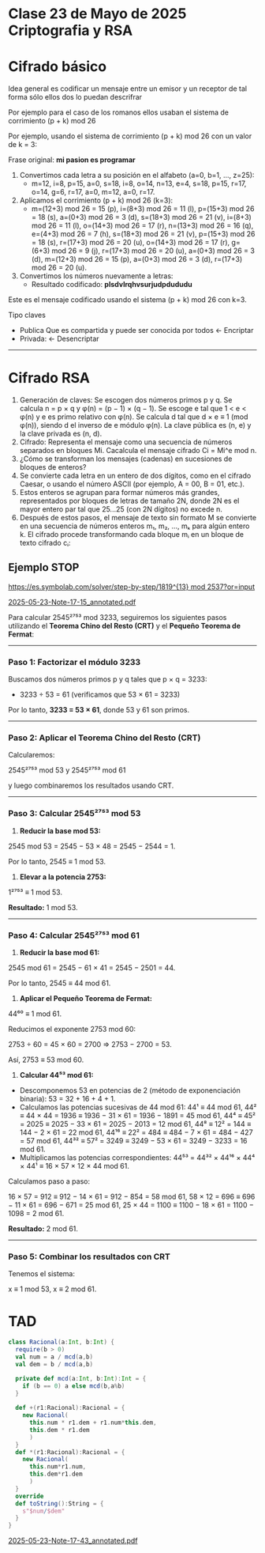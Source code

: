 # Clase 23 de Mayo de 2025 Criptografia y RSA

# Cifrado básico

Idea general es codificar un mensaje entre un emisor y un receptor de tal forma sólo ellos dos lo puedan descrifrar

Por ejemplo para el caso de los romanos ellos usaban el sistema de corrimiento (p + k) mod 26

Por ejemplo, usando el sistema de corrimiento (p + k) mod 26 con un valor de k = 3:

Frase original: **mi pasion es programar**

1. Convertimos cada letra a su posición en el alfabeto (a=0, b=1, ..., z=25):
    - m=12, i=8, p=15, a=0, s=18, i=8, o=14, n=13, e=4, s=18, p=15, r=17, o=14, g=6, r=17, a=0, m=12, a=0, r=17.
2. Aplicamos el corrimiento (p + k) mod 26 (k=3):
    - m=(12+3) mod 26 = 15 (p), i=(8+3) mod 26 = 11 (l), p=(15+3) mod 26 = 18 (s), a=(0+3) mod 26 = 3 (d), s=(18+3) mod 26 = 21 (v), i=(8+3) mod 26 = 11 (l), o=(14+3) mod 26 = 17 (r), n=(13+3) mod 26 = 16 (q), e=(4+3) mod 26 = 7 (h), s=(18+3) mod 26 = 21 (v), p=(15+3) mod 26 = 18 (s), r=(17+3) mod 26 = 20 (u), o=(14+3) mod 26 = 17 (r), g=(6+3) mod 26 = 9 (j), r=(17+3) mod 26 = 20 (u), a=(0+3) mod 26 = 3 (d), m=(12+3) mod 26 = 15 (p), a=(0+3) mod 26 = 3 (d), r=(17+3) mod 26 = 20 (u).
3. Convertimos los números nuevamente a letras:
    - Resultado codificado: **plsdvlrqhvsurjudpdududu**

Este es el mensaje codificado usando el sistema (p + k) mod 26 con k=3.

Tipo claves

- Publica Que es compartida y puede ser conocida por todos ← Encriptar
- Privada: ← Desencriptar

---

# Cifrado RSA

1. Generación de claves:
Se escogen dos números primos p y q.
Se calcula n = p × q y φ(n) = (p − 1) × (q − 1).
Se escoge e tal que 1 < e < φ(n) y e es primo relativo con φ(n).
Se calcula d tal que d × e ≡ 1 (mod φ(n)), siendo d el inverso de e módulo φ(n).
La clave pública es (n, e) y la clave privada es (n, d).
2. Cifrado:
Representa el mensaje como una secuencia de números separados en bloques Mi.
Cacalcula el mensaje cifrado Ci = Mi^e mod n.
3. ¿Cómo se transforman los mensajes (cadenas) en sucesiones de bloques de enteros?
4. Se convierte cada letra en un entero de dos dígitos, como en el cifrado Caesar, o usando el número ASCII (por ejemplo, A = 00, B = 01, etc.).
5. Estos enteros se agrupan para formar números más grandes, representados por bloques de letras de tamaño 2N, donde 2N es el mayor entero par tal que 25...25 (con 2N dígitos) no excede n.
6. Después de estos pasos, el mensaje de texto sin formato M se convierte en una secuencia de números enteros m₁, m₂, ..., mₖ para algún entero k. El cifrado procede transformando cada bloque mᵢ en un bloque de texto cifrado cᵢ:

## Ejemplo STOP

[https://es.symbolab.com/solver/step-by-step/1819^{13} mod 2537?or=input](https://es.symbolab.com/solver/step-by-step/1819%5E%7B13%7D%20mod%202537?or=input) 

[2025-05-23-Note-17-15_annotated.pdf](2025-05-23-Note-17-15_annotated.pdf)

Para calcular 2545²⁷⁵³ mod 3233, seguiremos los siguientes pasos utilizando el **Teorema Chino del Resto (CRT)** y el **Pequeño Teorema de Fermat**:

---

### **Paso 1: Factorizar el módulo 3233**

Buscamos dos números primos p y q tales que p × q = 3233:

- 3233 ÷ 53 = 61 (verificamos que 53 × 61 = 3233)

Por lo tanto, **3233 = 53 × 61**, donde 53 y 61 son primos.

---

### **Paso 2: Aplicar el Teorema Chino del Resto (CRT)**

Calcularemos:

2545²⁷⁵³ mod 53 y 2545²⁷⁵³ mod 61

y luego combinaremos los resultados usando CRT.

---

### **Paso 3: Calcular 2545²⁷⁵³ mod 53**

1. **Reducir la base mod 53:**

2545 mod 53 = 2545 − 53 × 48 = 2545 − 2544 = 1.

Por lo tanto, 2545 ≡ 1 mod 53.

1. **Elevar a la potencia 2753:**

1²⁷⁵³ ≡ 1 mod 53.

**Resultado:** 1 mod 53.

---

### **Paso 4: Calcular 2545²⁷⁵³ mod 61**

1. **Reducir la base mod 61:**

2545 mod 61 = 2545 − 61 × 41 = 2545 − 2501 = 44.

Por lo tanto, 2545 ≡ 44 mod 61.

1. **Aplicar el Pequeño Teorema de Fermat:**

44⁶⁰ ≡ 1 mod 61.

Reducimos el exponente 2753 mod 60:

2753 ÷ 60 = 45 × 60 = 2700 ⇒ 2753 − 2700 = 53.

Así, 2753 ≡ 53 mod 60.

1. **Calcular 44⁵³ mod 61:**
- Descomponemos 53 en potencias de 2 (método de exponenciación binaria): 53 = 32 + 16 + 4 + 1.
- Calculamos las potencias sucesivas de 44 mod 61:
44¹ ≡ 44 mod 61,
44² ≡ 44 × 44 = 1936 ≡ 1936 − 31 × 61 = 1936 − 1891 = 45 mod 61,
44⁴ ≡ 45² = 2025 ≡ 2025 − 33 × 61 = 2025 − 2013 = 12 mod 61,
44⁸ ≡ 12² = 144 ≡ 144 − 2 × 61 = 22 mod 61,
44¹⁶ ≡ 22² = 484 ≡ 484 − 7 × 61 = 484 − 427 = 57 mod 61,
44³² ≡ 57² = 3249 ≡ 3249 − 53 × 61 = 3249 − 3233 = 16 mod 61.
- Multiplicamos las potencias correspondientes:
44⁵³ = 44³² × 44¹⁶ × 44⁴ × 44¹ ≡ 16 × 57 × 12 × 44 mod 61.

Calculamos paso a paso:

16 × 57 = 912 ≡ 912 − 14 × 61 = 912 − 854 = 58 mod 61,
58 × 12 = 696 ≡ 696 − 11 × 61 = 696 − 671 = 25 mod 61,
25 × 44 = 1100 ≡ 1100 − 18 × 61 = 1100 − 1098 = 2 mod 61.

**Resultado:** 2 mod 61.

---

### **Paso 5: Combinar los resultados con CRT**

Tenemos el sistema:

x ≡ 1 mod 53,
x ≡ 2 mod 61.

# TAD

```scala
class Racional(a:Int, b:Int) {
  require(b > 0)
  val num = a / mcd(a,b)
  val dem = b / mcd(a,b)

  private def mcd(a:Int, b:Int):Int = {
    if (b == 0) a else mcd(b,a%b)
  }
  
  def +(r1:Racional):Racional = {
    new Racional(
      this.num * r1.dem + r1.num*this.dem,
      this.dem * r1.dem
      )
  }
  def *(r1:Racional):Racional = {
    new Racional(
      this.num*r1.num,
      this.dem*r1.dem
      )
  }
  override
  def toString():String = {
    s"$num/$dem"
  }
}
```

[2025-05-23-Note-17-43_annotated.pdf](Academico/2025-1/Estructuras%20discretas%20II%20ICESI%201987fd794c2880f0ad06db6f94ecb06d/Grupo%2005%201987fd794c2880579c1dd2d08e062e7f/Clase%2023%20de%20Mayo%20de%202025%20Criptografia%20y%20RSA%201fc7fd794c2880d9bff5d0b43f002b98/2025-05-23-Note-17-43_annotated.pdf)